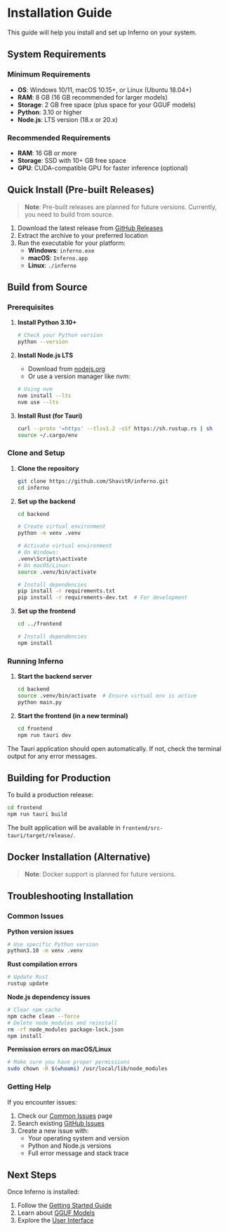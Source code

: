 # Installation Guide

This guide will help you install and set up Inferno on your system.

## System Requirements

### Minimum Requirements
- **OS**: Windows 10/11, macOS 10.15+, or Linux (Ubuntu 18.04+)
- **RAM**: 8 GB (16 GB recommended for larger models)
- **Storage**: 2 GB free space (plus space for your GGUF models)
- **Python**: 3.10 or higher
- **Node.js**: LTS version (18.x or 20.x)

### Recommended Requirements
- **RAM**: 16 GB or more
- **Storage**: SSD with 10+ GB free space
- **GPU**: CUDA-compatible GPU for faster inference (optional)

## Quick Install (Pre-built Releases)

> **Note**: Pre-built releases are planned for future versions. Currently, you need to build from source.

1. Download the latest release from [GitHub Releases](https://github.com/ShavitR/inferno/releases)
2. Extract the archive to your preferred location
3. Run the executable for your platform:
   - **Windows**: `inferno.exe`
   - **macOS**: `Inferno.app`
   - **Linux**: `./inferno`

## Build from Source

### Prerequisites

1. **Install Python 3.10+**
   ```bash
   # Check your Python version
   python --version
   ```

2. **Install Node.js LTS**
   - Download from [nodejs.org](https://nodejs.org/)
   - Or use a version manager like nvm:
   ```bash
   # Using nvm
   nvm install --lts
   nvm use --lts
   ```

3. **Install Rust (for Tauri)**
   ```bash
   curl --proto '=https' --tlsv1.2 -sSf https://sh.rustup.rs | sh
   source ~/.cargo/env
   ```

### Clone and Setup

1. **Clone the repository**
   ```bash
   git clone https://github.com/ShavitR/inferno.git
   cd inferno
   ```

2. **Set up the backend**
   ```bash
   cd backend
   
   # Create virtual environment
   python -m venv .venv
   
   # Activate virtual environment
   # On Windows:
   .venv\Scripts\activate
   # On macOS/Linux:
   source .venv/bin/activate
   
   # Install dependencies
   pip install -r requirements.txt
   pip install -r requirements-dev.txt  # For development
   ```

3. **Set up the frontend**
   ```bash
   cd ../frontend
   
   # Install dependencies
   npm install
   ```

### Running Inferno

1. **Start the backend server**
   ```bash
   cd backend
   source .venv/bin/activate  # Ensure virtual env is active
   python main.py
   ```

2. **Start the frontend (in a new terminal)**
   ```bash
   cd frontend
   npm run tauri dev
   ```

The Tauri application should open automatically. If not, check the terminal output for any error messages.

## Building for Production

To build a production release:

```bash
cd frontend
npm run tauri build
```

The built application will be available in `frontend/src-tauri/target/release/`.

## Docker Installation (Alternative)

> **Note**: Docker support is planned for future versions.

## Troubleshooting Installation

### Common Issues

**Python version issues**
```bash
# Use specific Python version
python3.10 -m venv .venv
```

**Rust compilation errors**
```bash
# Update Rust
rustup update
```

**Node.js dependency issues**
```bash
# Clear npm cache
npm cache clean --force
# Delete node_modules and reinstall
rm -rf node_modules package-lock.json
npm install
```

**Permission errors on macOS/Linux**
```bash
# Make sure you have proper permissions
sudo chown -R $(whoami) /usr/local/lib/node_modules
```

### Getting Help

If you encounter issues:
1. Check our [Common Issues](Common-Issues.md) page
2. Search existing [GitHub Issues](https://github.com/ShavitR/inferno/issues)
3. Create a new issue with:
   - Your operating system and version
   - Python and Node.js versions
   - Full error message and stack trace

## Next Steps

Once Inferno is installed:
1. Follow the [Getting Started Guide](Getting-Started.md)
2. Learn about [GGUF Models](GGUF-Models.md)
3. Explore the [User Interface](User-Interface.md)